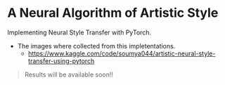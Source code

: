 # A Neural Algorithm of Artistic Style
 Implementing Neural Style Transfer with PyTorch.
 
 - The images where collected from this impletentations. 
   - https://www.kaggle.com/code/soumya044/artistic-neural-style-transfer-using-pytorch

> Results will be available soon!!
